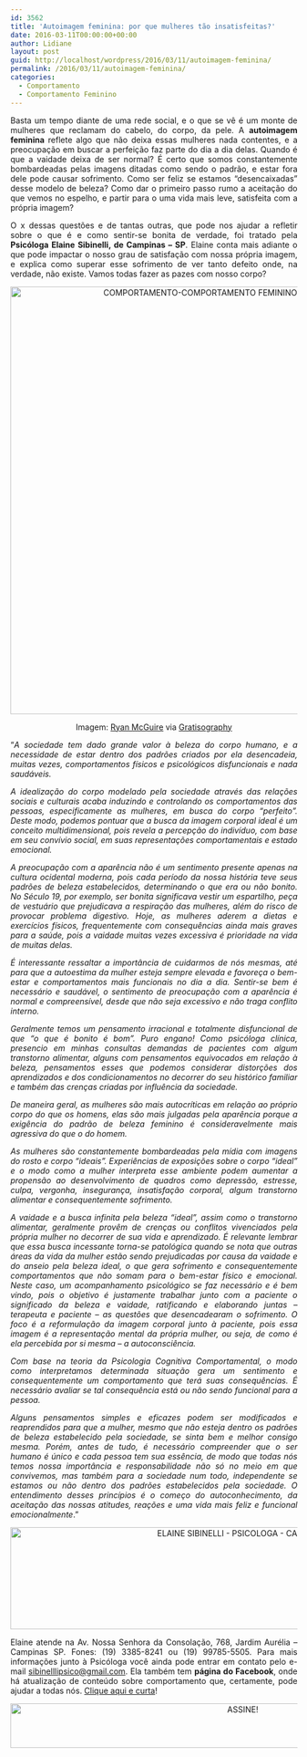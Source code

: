 ```yaml
---
id: 3562
title: 'Autoimagem feminina: por que mulheres tão insatisfeitas?'
date: 2016-03-11T00:00:00+00:00
author: Lidiane
layout: post
guid: http://localhost/wordpress/2016/03/11/autoimagem-feminina/
permalink: /2016/03/11/autoimagem-feminina/
categories:
  - Comportamento
  - Comportamento Feminino
---
```

<p align="justify">
  Basta um tempo diante de uma rede social, e o que se vê é um monte de mulheres que reclamam do cabelo, do corpo, da pele. A <strong>autoimagem feminina</strong> reflete algo que não deixa essas mulheres nada contentes, e a preocupação em buscar a perfeição faz parte do dia a dia delas. Quando é que a vaidade deixa de ser normal? É certo que somos constantemente bombardeadas pelas imagens ditadas como sendo o padrão, e estar fora dele pode causar sofrimento. Como ser feliz se estamos “desencaixadas” desse modelo de beleza? Como dar o primeiro passo rumo a aceitação do que vemos no espelho, e partir para o uma vida mais leve, satisfeita com a própria imagem?
</p>

<p align="justify">
  O x dessas questões e de tantas outras, que pode nos ajudar a refletir sobre o que é e como sentir-se bonita de verdade, foi tratado pela <strong>Psicóloga Elaine Sibinelli, de Campinas – SP</strong>. Elaine conta mais adiante o que pode impactar o nosso grau de satisfação com nossa própria imagem, e explica como superar esse sofrimento de ver tanto defeito onde, na verdade, não existe. Vamos todas fazer as pazes com nosso corpo?
</p>

<p align="center">
  <img class="alignnone size-full wp-image-12105" src="http://www.trololodemulher.com.br/blog/wp-content/uploads/2016/03/COMPORTAMENTO-COMPORTAMENTO-FEMININO-AUTOIMAGEM.jpg" alt="COMPORTAMENTO-COMPORTAMENTO FEMININO-AUTOIMAGEM" width="753" height="750" />
</p>

<p align="center">
  Imagem: <a href="http://www.laughandpee.com/" target="_blank">Ryan McGuire</a> via <a href="http://www.gratisography.com/#all" target="_blank">Gratisography</a>
</p>

<p align="justify">
  “<em>A sociedade tem dado grande valor à beleza do corpo humano, e a necessidade de estar dentro dos padrões criados por ela desencadeia, muitas vezes, comportamentos físicos e psicológicos disfuncionais e nada saudáveis.</em>
</p>

<p align="justify">
  <em>A idealização do corpo modelado pela sociedade através das relações sociais e culturais acaba induzindo e controlando os comportamentos das pessoas, especificamente as mulheres, em busca do corpo “perfeito”. Deste modo, podemos pontuar que a busca da imagem corporal ideal é um conceito multidimensional, pois revela a percepção do indivíduo, com base em seu convívio social, em suas representações comportamentais e estado emocional.</em>
</p>

<p align="justify">
  <em>A preocupação com a aparência não é um sentimento presente apenas na cultura ocidental moderna, pois cada período da nossa história teve seus padrões de beleza estabelecidos, determinando o que era ou não bonito. No Século 19, por exemplo, ser bonita significava vestir um espartilho, peça de vestuário que prejudicava a respiração das mulheres, além do risco de provocar problema digestivo. Hoje, as mulheres aderem a dietas e exercícios físicos, frequentemente com consequências ainda mais graves para a saúde, pois a vaidade muitas vezes excessiva é prioridade na vida de muitas delas.</em>
</p>

<p align="justify">
  <em>É interessante ressaltar a importância de cuidarmos de nós mesmas, até para que a autoestima da mulher esteja sempre elevada e favoreça o bem-estar e comportamentos mais funcionais no dia a dia. Sentir-se bem é necessário e saudável, o sentimento de preocupação com a aparência é normal e compreensível, desde que não seja excessivo e não traga conflito interno. </em>
</p>

<p align="justify">
  <em>Geralmente temos um pensamento irracional e totalmente disfuncional de que &#8220;o que é bonito é bom&#8221;. Puro engano! Como psicóloga clínica, presencio em minhas consultas demandas de pacientes com algum transtorno alimentar, alguns com pensamentos equivocados em relação à beleza, pensamentos esses que podemos considerar distorções dos aprendizados e dos condicionamentos no decorrer do seu histórico familiar e também das crenças criadas por influência da sociedade. </em>
</p>

<p align="justify">
  <em>De maneira geral, as mulheres são mais autocríticas em relação ao próprio corpo do que os homens, elas são mais julgadas pela aparência porque a exigência do padrão de beleza feminino é consideravelmente mais agressiva do que o do homem. </em>
</p>

<p align="justify">
  <em>As mulheres são constantemente bombardeadas pela mídia com imagens do rosto e corpo “ideais”. Experiências de exposições sobre o corpo “ideal” e o modo como a mulher interpreta esse ambiente podem aumentar a propensão ao desenvolvimento de quadros como depressão, estresse, culpa, vergonha, insegurança, insatisfação corporal, algum transtorno alimentar e consequentemente sofrimento.</em>
</p>

<p align="justify">
  <em>A vaidade e a busca infinita pela beleza “ideal”, assim como o transtorno alimentar, geralmente provêm de crenças ou conflitos vivenciados pela própria mulher no decorrer de sua vida e aprendizado. É relevante lembrar que essa busca incessante torna-se patológica quando se nota que outras áreas da vida da mulher estão sendo prejudicadas por causa da vaidade e do anseio pela beleza ideal, o que gera sofrimento e consequentemente comportamentos que não somam para o bem-estar físico e emocional. Neste caso, um acompanhamento psicológico se faz necessário e é bem vindo, pois o objetivo é justamente trabalhar junto com a paciente o significado da beleza e vaidade, ratificando e elaborando juntas – terapeuta e paciente – as questões que desencadearam o sofrimento. O foco é a reformulação da imagem corporal junto à paciente, pois essa imagem é a representação mental da própria mulher, ou seja, de como é ela percebida por si mesma – a autoconsciência. </em>
</p>

<p align="justify">
  <em>Com base na teoria da Psicologia Cognitiva Comportamental, o modo como interpretamos determinada situação gera um sentimento e consequentemente um comportamento que terá suas consequências. É necessário avaliar se tal consequência está ou não sendo funcional para a pessoa. </em>
</p>

<p align="justify">
  <em>Alguns pensamentos simples e eficazes podem ser modificados e reaprendidos para que a mulher, mesmo que não esteja dentro os padrões de beleza estabelecido pela sociedade, se sinta bem e melhor consigo mesma. Porém, antes de tudo, é necessário compreender que o ser humano é único e cada pessoa tem sua essência, de modo que todas nós temos nossa importância e responsabilidade não só no meio em que convivemos, mas também para a sociedade num todo, independente se estamos ou não dentro dos padrões estabelecidos pela sociedade. O entendimento desses princípios é o começo do autoconhecimento, da aceitação das nossas atitudes, reações e uma vida mais feliz e funcional emocionalmente</em>.”
</p>

<p align="center">
  <img class="alignnone size-full wp-image-12109" src="http://www.trololodemulher.com.br/blog/wp-content/uploads/2016/03/ELAINE-SIBINELLI-PSICOLOGA-CAMPINAS.jpg" alt="ELAINE SIBINELLI - PSICOLOGA - CAMPINAS" width="800" height="179" />
</p>

<p align="justify">
  Elaine atende na Av. Nossa Senhora da Consolação, 768, Jardim Aurélia – Campinas SP. Fones: (19) 3385-8241 ou (19) 99785-5505. Para mais informações junto à Psicóloga você ainda pode entrar em contato pelo e-mail <a href="mailto:sibinelllipsico@gmail.com">sibinelllipsico@gmail.com</a>. Ela também tem <strong>página do Facebook</strong>, onde há atualização de conteúdo sobre comportamento que, certamente, pode ajudar a todas nós. <a href="https://www.facebook.com/ElaineSibinelliPsicologaClinica/timeline" target="_blank">Clique aqui e curta</a>!
</p>

<p align="center">
  <a href="http://feedburner.google.com/fb/a/mailverify?uri=blogBichaFemea&loc=en_US" target="_blank"><img class="alignnone size-full wp-image-10439" src="http://www.trololodemulher.com.br/blog/wp-content/uploads/2014/09/ASSINE.png" alt="ASSINE!" width="800" height="78" /></a>
</p>

<p align="justify">